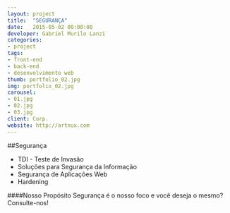 ```yaml
---
layout: project
title:  "SEGURANÇA"
date:   2015-05-02 00:00:00
developer: Gabriel Murilo Lanzi
categories:
- project
tags:
- front-end
- back-end
- desenvolvimento web
thumb: portfolio_02.jpg
img: portfolio_02.jpg
carousel:
- 01.jpg
- 02.jpg
- 03.jpg
client: Corp.
website: http://artnux.com
---
```

##Segurança
- TDI - Teste de Invasão 
- Soluções para Segurança da Informação
- Segurança de Aplicações Web
- Hardening 

####Nosso Propósito
Segurança é o nosso foco e você deseja o mesmo?
Consulte-nos!
